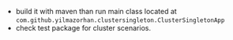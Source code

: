 - build it with maven than run main class located at `com.github.yilmazorhan.clustersingleton.ClusterSingletonApp`
 - check test package for cluster scenarios. 
